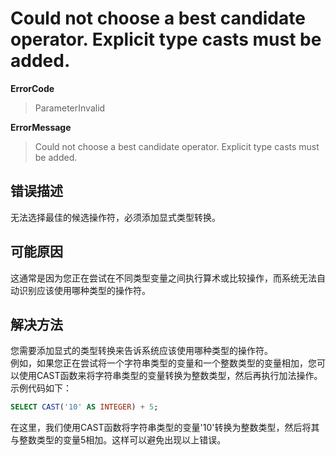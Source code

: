 # Could not choose a best candidate operator. Explicit type casts must be added.
**ErrorCode**
> ParameterInvalid

**ErrorMessage**
> Could not choose a best candidate operator. Explicit type casts must be added.

## 错误描述
无法选择最佳的候选操作符，必须添加显式类型转换。

## 可能原因
这通常是因为您正在尝试在不同类型变量之间执行算术或比较操作，而系统无法自动识别应该使用哪种类型的操作符。

## 解决方法
您需要添加显式的类型转换来告诉系统应该使用哪种类型的操作符。  
例如，如果您正在尝试将一个字符串类型的变量和一个整数类型的变量相加，您可以使用CAST函数来将字符串类型的变量转换为整数类型，然后再执行加法操作。示例代码如下：
```SQL
SELECT CAST('10' AS INTEGER) + 5;
```
在这里，我们使用CAST函数将字符串类型的变量'10'转换为整数类型，然后将其与整数类型的变量5相加。这样可以避免出现以上错误。